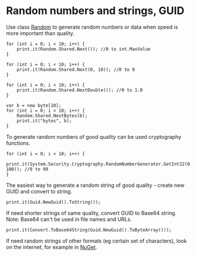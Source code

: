 # Random numbers and strings, GUID

Use class [Random](https://www.google.com/search?q=System.Random+class) to generate random numbers or data when speed is more important than quality.

```
for (int i = 0; i < 10; i++) {
	print.it(Random.Shared.Next()); //0 to int.MaxValue
}

for (int i = 0; i < 10; i++) {
	print.it(Random.Shared.Next(0, 10)); //0 to 9
}

for (int i = 0; i < 10; i++) {
	print.it(Random.Shared.NextDouble()); //0 to 1.0
}

var b = new byte[10];
for (int i = 0; i < 10; i++) {
	Random.Shared.NextBytes(b);
	print.it("bytes", b);
}
```

To generate random numbers of good quality can be used cryptography functions.

```
for (int i = 0; i < 10; i++) {
	print.it(System.Security.Cryptography.RandomNumberGenerator.GetInt32(0, 100)); //0 to 99
}
```

The easiest way to generate a random string of good quality - create new GUID and convert to string.

```
print.it(Guid.NewGuid().ToString());
```

If need shorter strings of same quality, convert GUID to Base64 string. Note: Base64 can't be used in file names and URLs.

```
print.it(Convert.ToBase64String(Guid.NewGuid().ToByteArray()));
```

If need random strings of other formats (eg certain set of characters), look on the internet, for example in [NuGet](https://www.google.com/search?q=NuGet).
